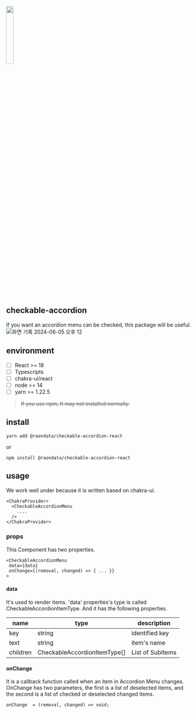 <img src="https://github.com/raon-kiwoong/checkable-accorion/assets/89957774/7925850e-4f1c-483f-b742-eebf94b92f3c" width="20%" height="20%" />

## checkable-accordion

If you want an accordion menu can be checked, this package will be useful.
![화면 기록 2024-06-05 오후 12](https://github.com/raon-kiwoong/checkable-accorion/assets/89957774/3fed7e04-9165-4da8-be08-1c748f07495b)


## environment
 
- [ ] React >= 18
- [ ] Typescripts
- [ ] chakra-ui/react
- [ ] node >= 14
- [ ] yarn >= 1.22.5

> ~~If you use npm, It may not installed normally.~~

## install
```
yarn add @raondata/checkable-accordion-react
```
or 

```
npm install @raondata/checkable-accordion-react
```

## usage

We work well under <ChakraProvider> because it is written based on chakra-ui.

```
<ChakraProvider>
  <CheckableAccordionMenu
    ....
  />
</ChakraProvider>
```


### props

This Component has two properties. 
```
<CheckableAccordionMenu
 data={data}
 onChange={(removal, changed) => { ... }}
>
```
#### data
It's used to render items.
'data' properties's type is called CheckableAccordionItemType. And it has the following properties.


|name|type|description|
|---|---|---|
|key|string|identified key|
|text|string|item's name|
|children|CheckableAccordionItemType[]| List of SubItems|


#### onChange
It is a callback function called when an item in Accordion Menu changes.
OnChange has two parameters, the first is a list of deselected items, and the second is a list of checked or deselected changed items.

```
onChange  = (removal, changed) => void;
```




